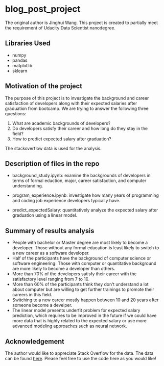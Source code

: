 # blog_post_project
The original author is Jinghui Wang. This project is created to partially meet the requirement of Udacity Data Scientist nanodegree.

## Libraries Used
* numpy
* pandas
* matplotlib
* sklearn

## Motivation of the project
The purpose of this project is to investigate the background and career satisfaction of developers along with their expected salaries after graduation from bootcamp. We are trying to answer the following three questions:

1. What are academic backgrounds of developers?
2. Do developers satisfy their career and how long do they stay in the field?
3. How to predict expected salary after graduation?

The stackoverflow data is used for the analysis.

## Description of files in the repo
* background_study.ipynb: examine the backgrounds of developers in terms of formal eduction, major, career satisfaction, and computer understanding.

* program_experience.ipynb: investigate how many years of programming and coding job experience developers typically have.

* predict_expectedSalary: quantitatively analyze the expected salary after graduation using a linear model.

## Summary of results analysis
* People with bachelor or Master degree are most likely to become a developer. Those without any formal education is least likely to switch to a new career as a software developer.
* Half of the participants have the background of computer science or software engineering. Those with computer or quantitative background are more likely to become a developer than others. 
* More than 70% of the developers satisfy their career with the satisfactory level ranging from 7 to 10.
* More than 60% of the participants think they don't understand a lot about computer but are willing to get further trainings to promote their careers in this field.
* Switching to a new career mostly happen between 10 and 20 years after someone become a develper.
* The linear model presents underfit problem for expected salary prediction, which requires to be improved in the future if we could have more data that is highly related to the expected salary or use more advanced modeling approaches such as neural network.

## Acknowledgement 
The author would like to appreciate Stack Overflow for the data. The data can be found [here](https://www.kaggle.com/datasets/stackoverflow/so-survey-2017). Please feel free to use the code here as you would like!
